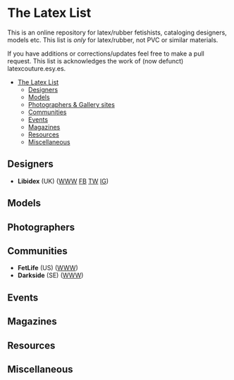 # The Latex List
This is an online repository for latex/rubber fetishists, cataloging designers, models etc. This list is *only* for latex/rubber, not PVC or similar materials. 

If you have additions or corrections/updates feel free to make a pull request. This list is acknowledges the work of (now defunct) latexcouture.esy.es.

- [The Latex List](#the-latex-list)
  * [Designers](#designers)
  * [Models](#models)
  * [Photographers & Gallery sites](#photographers)
  * [Communities](#communities)
  * [Events](#events)
  * [Magazines](#magazines)
  * [Resources](#resources)
  * [Miscellaneous](#miscellaneous)

## Designers
- **Libidex** (UK) ([WWW](http://www.libidex.com) [FB](https://www.facebook.com/libidex/) [TW](https://twitter.com/LibidexLtd) [IG](https://www.instagram.com/libidex/))

## Models

## Photographers

## Communities
- **FetLife** (US) ([WWW](http://fetlife.com))
- **Darkside** (SE) ([WWW](http://darkside.se))

## Events

## Magazines

## Resources

## Miscellaneous
